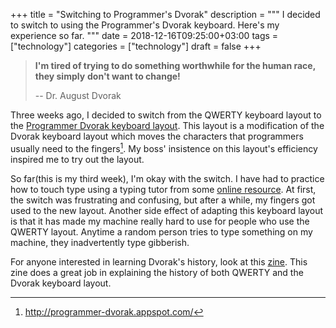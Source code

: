 +++
title = "Switching to Programmer's Dvorak"
description = """
  I decided to switch to using the Programmer's Dvorak keyboard. Here's my
  experience so far.
  """
date = 2018-12-16T09:25:00+03:00
tags = ["technology"]
categories = ["technology"]
draft = false
+++

> **I'm tired of trying to do something worthwhile for the human race, they simply**
> **don't want to change!**
>
> -- Dr. August Dvorak

Three weeks ago, I decided to switch from the QWERTY keyboard layout to the
[Programmer Dvorak keyboard layout](https://www.kaufmann.no/roland/dvorak/index.html). This layout is a modification of the Dvorak
keyboard layout which moves the characters that programmers usually need to the
fingers[^fn:1]. My boss' insistence on this layout's efficiency inspired me to try
out the layout.

So far(this is my third week), I'm okay with the switch. I have had to practice
how to touch type using a typing tutor from some [online resource](http://programmer-dvorak.appspot.com/). At first, the
switch was frustrating and confusing, but after a while, my fingers got used to
the new layout. Another side effect of adapting this keyboard layout is that it
has made my machine really hard to use for people who use the QWERTY layout.
Anytime a random person tries to type something on my machine, they
inadvertently type gibberish.

For anyone interested in learning Dvorak's history, look at this [zine](http://www.dvzine.org/zine/index.html). This zine
does a great job in explaining the history of both QWERTY and the Dvorak
keyboard layout.

[^fn:1]: <http://programmer-dvorak.appspot.com/>

